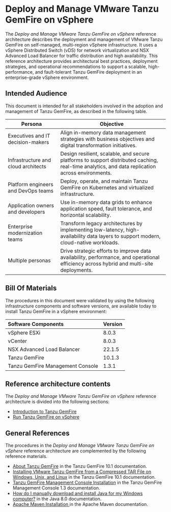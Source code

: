 # Deploy and Manage VMware Tanzu GemFire on vSphere

The *Deploy and Manage VMware Tanzu GemFire on vSphere* reference architecture describes the deployment and management of VMware Tanzu GemFire on self-managed, multi-region vSphere infrastructure. It uses a vSphere Distributed Switch (vDS) for network virtualization and NSX Advanced Load Balancer for traffic distribution and high availability. This reference architecture provides architectural best practices, deployment strategies, and operational recommendations to support a scalable, high-performance, and fault-tolerant Tanzu GemFire deployment in an enterprise-grade vSphere environment.

## Intended Audience

This document is intended for all stakeholders involved in the adoption and management of Tanzu GemFire, as described in the following table.

|Persona|Objective|
|---|---|
|Executives and IT decision-makers|Align in-memory data management strategies with business objectives and digital transformation initiatives.|
|Infrastructure and cloud architects|Design resilient, scalable, and secure platforms to support distributed caching, real-time analytics, and data replication across environments.|
|Platform engineers and DevOps teams|Deploy, operate, and maintain Tanzu GemFire on Kubernetes and virtualized infrastructure.|
|Application owners and developers|Use in-memory data grids to enhance application speed, fault tolerance, and horizontal scalability.|
|Enterprise modernization teams|Transform legacy architectures by implementing low-latency, high-availability data layers to support modern, cloud-native workloads.|
|Multiple personas|Drive strategic efforts to improve data availability, performance, and operational efficiency across hybrid and multi-site deployments.|

## Bill Of Materials

The procedures in this document were validated by using the following infrastructure components and software versions, are available today to install Tanzu GemFire in a vSphere environment:

| Software Components  | Version  |
| :---- | :---- |
| vSphere ESXi | 8.0.3 |
| vCenter | 8.0.3 |
| NSX Advanced Load Balancer | 22.1.5 |
| Tanzu GemFire | 10.1.3 |
| Tanzu GemFire Management Console | 1.3.1 |

## Reference architecture contents

The *Deploy and Manage VMware Tanzu GemFire on vSphere* reference architecture is divided into the following sections:

- [Introduction to Tanzu GemFire](./gemfire/intro.md)
- [Run Tanzu GemFire on vSphere](./gemfire/run.md)

##  General References

The procedures in the *Deploy and Manage VMware Tanzu GemFire on vSphere* reference architecture are complemented by the following reference materials.

* [About Tanzu GemFire](https://techdocs.broadcom.com/us/en/vmware-tanzu/data-solutions/tanzu-gemfire/10-1/gf/getting_started-gemfire_overview.html) in the Tanzu GemFire 10.1 documentation.
* [Installing VMware Tanzu GemFire from a Compressed TAR File on Windows, Unix, and Linux](https://techdocs.broadcom.com/us/en/vmware-tanzu/data-solutions/tanzu-gemfire/10-1/gf/getting_started-installation-install_standalone.html) in the Tanzu GemFire 10.1 documentation.
* [Tanzu GemFire Management Console Installation](https://techdocs.broadcom.com/us/en/vmware-tanzu/data-solutions/tanzu-gemfire-management-console/1-3/gf-mc/install.html) in the Tanzu GemFire Management Console 1.3 documentation.
* [How do I manually download and install Java for my Windows computer?](https://www.java.com/en/download/help/windows_manual_download.html) in the Java 8.0 documentation.
* [Apache Maven Installation ](https://maven.apache.org/install.html) in the Apache Maven documentation.